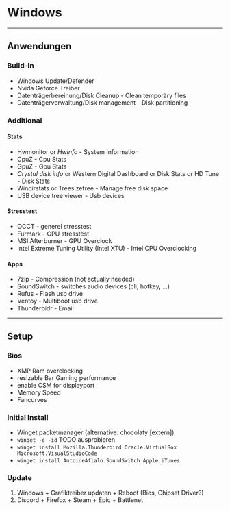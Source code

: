 # Windows
---
## Anwendungen
### Build-In
- Windows Update/Defender
- Nvida Geforce Treiber
- Datenträgerbereinung/Disk Cleanup - Clean temporäry files
- Datenträgerverwaltung/Disk management - Disk partitioning

### Additional
#### Stats
- Hwmonitor or *Hwinfo* - System Information
- CpuZ - Cpu Stats
- GpuZ - Gpu Stats
- *Crystal disk info* or Western Digital Dashboard or Disk Stats or HD Tune - Disk Stats
- Windirstats or Treesizefree - Manage free disk space
- USB device tree viewer - Usb devices
#### Stresstest
- OCCT - generel stresstest
- Furmark - GPU stresstest
- MSI Afterburner - GPU Overclock
- Intel Extreme Tuning Utility (Intel XTU)  - Intel CPU Overclocking

#### Apps
- 7zip - Compression (not actually needed)
- SoundSwitch - switches audio devices (cli, hotkey, ...)
- Rufus - Flash usb drive
- Ventoy - Multiboot usb drive
- Thunderbidr - Email

---
## Setup
### Bios
- XMP Ram overclocking
- resizable Bar	Gaming performance
- enable CSM for displayport
- Memory Speed
- Fancurves

### Initial Install
- Winget packetmanager (alternative: chocolaty [extern])
- `winget -e -id` TODO ausprobieren
- `winget install Mozilla.Thunderbird Oracle.VirtualBox Microsoft.VisualStudioCode`
- `winget install AntoineAflalo.SoundSwitch Apple.iTunes`

### Update
1. Windows + Grafiktreiber updaten + Reboot (Bios, Chipset Driver?)
2. Discord + Firefox + Steam + Epic + Battlenet